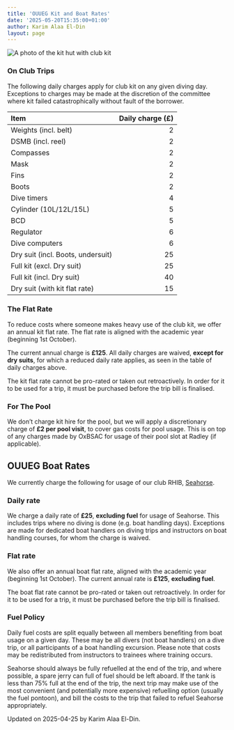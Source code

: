 ```yaml
---
title: 'OUUEG Kit and Boat Rates'
date: '2025-05-20T15:35:00+01:00'
author: Karim Alaa El-Din
layout: page
---
```


![A photo of the kit hut with club kit](https://ouueg.com/assets/images/OUUEG-Kit-Hut-2016-12.jpg)


### On Club Trips

The following daily charges apply for club kit on any given diving day.
Exceptions to charges may be made at the discretion of the committee where kit
failed catastrophically without fault of the borrower.

| Item                               | Daily charge (£) |
|:-----------------------------------|-----------------:|
| Weights (incl. belt)               |  2               |
| DSMB (incl. reel)                  |  2               |
| Compasses                          |  2               |
| Mask                               |  2               |
| Fins                               |  2               |
| Boots                              |  2               |
| Dive timers                        |  4               |
| Cylinder (10L/12L/15L)             |  5               |
| BCD                                |  5               |
| Regulator                          |  6               |
| Dive computers                     |  6               |
| Dry suit (incl. Boots, undersuit)  |  25              |
| Full kit (excl. Dry suit)          |  25              |
| Full kit (incl. Dry suit)          |  40              |
| Dry suit (with kit flat rate)      |  15              |


### The Flat Rate

To reduce costs where someone makes heavy use of the club kit, we offer an
annual kit flat rate. The flat rate is aligned with the academic year (beginning
1st October). 

The current annual charge is **£125**. All daily charges are waived,
**except for dry suits**, for which a reduced daily rate applies, as seen in the
table of daily charges above.

The kit flat rate cannot be pro-rated or taken out retroactively. In order for it to be used for a trip, it must be purchased before the trip bill is finalised.

### For The Pool

We don’t charge kit hire for the pool, but we will apply a discretionary charge
of **£2 per pool visit**, to cover gas costs for pool usage. This is on top of any
charges made by OxBSAC for usage of their pool slot at Radley (if applicable).


## OUUEG Boat Rates

We currently charge the following for usage of our club RHIB,
[Seahorse](diving/rhibs.html).

### Daily rate

We charge a daily rate of **£25**, **excluding fuel** for usage of Seahorse.
This includes trips where no diving is done (e.g. boat handling days).
Exceptions are made for dedicated boat handlers on diving trips and instructors
on boat handling courses, for whom the charge is waived.

### Flat rate

We also offer an annual boat flat rate, aligned with the academic year
(beginning 1st October). The current annual rate is **£125**, **excluding fuel**.

The boat flat rate cannot be pro-rated or taken out retroactively. In order for it to be used for a trip, it must be purchased before the trip bill is finalised.

### Fuel Policy

Daily fuel costs are split equally between all members benefiting from boat
usage on a given day. These may be all divers (not boat handlers) on a dive
trip, or all participants of a boat handling excursion. Please note that costs
may be redistributed from instructors to trainees where training occurs.

Seahorse should always be fully refuelled at the end of the trip, and where
possible, a spare jerry can full of fuel should be left aboard. If the tank is
less than 75% full at the end of the trip, the next trip may make use of the
most convenient (and potentially more expensive) refuelling option (usually the
fuel pontoon), and bill the costs to the trip that failed to refuel Seahorse
appropriately.


Updated on 2025-04-25 by Karim Alaa El-Din.
